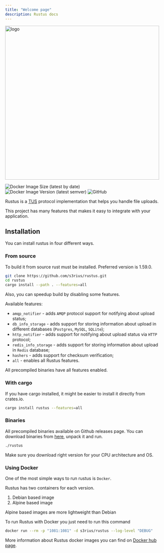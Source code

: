 ```yaml
---
title: "Welcome page"
description: Rustus docs
---
```


<div align="left">
    <img src="https://raw.githubusercontent.com/s3rius/rustus/master/imgs/logo_horizontal.svg" alt="logo" width="500">
    <div>
        <p></p>
        <img alt="Docker Image Size (latest by date)" src="https://img.shields.io/docker/image-size/s3rius/rustus?sort=date&style=for-the-badge">
        <img alt="Docker Image Version (latest semver)" src="https://img.shields.io/docker/v/s3rius/rustus?style=for-the-badge">
        <img alt="GitHub" src="https://img.shields.io/github/license/s3rius/rustus?style=for-the-badge">
    </div>
</div>

Rustus is a [TUS](https://tus.io) protocol implementation that helps you handle file uploads.

This project has many features that makes it easy to integrate with your application.


## Installation

You can install rustus in four different ways.

### From source

To build it from source rust must be installed.
Preferred version is 1.59.0.

```bash
git clone https://github.com/s3rius/rustus.git
cd rustus
cargo install --path . --features=all
```

Also, you can speedup build by disabling some features.

Available features:

* `amqp_notifier` - adds `AMQP` protocol support for notifying about upload status;
* `db_info_storage` - adds support for storing information about upload in different databases (`Postgres`, `MySQL`, `SQLite`);
* `http_notifier` - adds support for notifying about upload status via `HTTP` protocol;
* `redis_info_storage` - adds support for storing information about upload in `Redis` database;
* `hashers` - adds support for checksum verification;
* `all` - enables all Rustus features.

All precompiled binaries have all features enabled.

### With cargo

If you have cargo installed, it might be easier to
install it directly from crates.io.

```bash
cargo install rustus --features=all
```

### Binaries

All precompiled binaries available on Github releases page.
You can download binaries from [here](https://github.com/s3rius/rustus/releases), unpack it and run.

```bash
./rustus
```

Make sure you download right version for your CPU architecture and OS.

### Using Docker

One of the most simple ways to run rustus is `Docker`.

Rustus has two containers for each version.
1. Debian based image
2. Alpine based image

Alpine based images are more lightweight than Debian

To run Rustus with Docker you just need to run this command

```bash
docker run --rm -p "1081:1081" -d s3rius/rustus --log-level "DEBUG"
```

More information about Rustus docker images you can find on [Docker hub page](https://hub.docker.com/r/s3rius/rustus/).